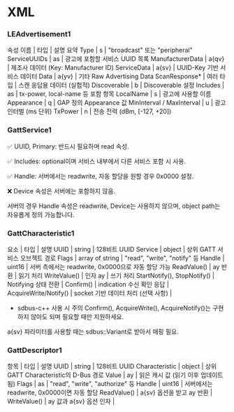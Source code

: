 # XML



### LEAdvertisement1

속성 이름 | 타입 | 설명 요약
Type | s | "broadcast" 또는 "peripheral"
ServiceUUIDs | as | 광고에 포함할 서비스 UUID 목록
ManufacturerData | a{qv} | 제조사 데이터 (Key: Manufacturer ID)
ServiceData | a{sv} | UUID-Key 기반 서비스 데이터
Data | a{yv} | 기타 Raw Advertising Data
ScanResponse* | 여러 타입 | 스캔 응답용 데이터 (실험적)
Discoverable | b | Discoverable 설정
Includes | as | tx-power, local-name 등 포함 항목
LocalName | s | 광고에 사용할 이름
Appearance | q | GAP 정의 Appearance 값
MinInterval / MaxInterval | u | 광고 인터벌 (ms 단위)
TxPower | n | 전송 전력 (dBm, [-127, +20])




### GattService1

✅ UUID, Primary: 반드시 필요하며 read 속성.

✅ Includes: optional이며 서비스 내부에서 다른 서비스 포함 시 사용.

✅ Handle: 서버에서는 readwrite, 자동 할당을 원할 경우 0x0000 설정.

❌ Device 속성은 서버에는 포함하지 않음.

서버의 경우 Handle 속성은 readwrite, Device는 사용하지 않으며, object path는 자유롭게 정의 가능합니다.



### GattCharacteristic1

요소 | 타입 | 설명
UUID | string | 128비트 UUID
Service | object | 상위 GATT 서비스 오브젝트 경로
Flags | array of string | "read", "write", "notify" 등
Handle | uint16 | 서버 측에서는 readwrite, 0x0000으로 자동 할당 가능
ReadValue() | ay 반환 | 읽기 처리
WriteValue() | 인자 ay | 쓰기 처리
StartNotify(), StopNotify() | Notifying 상태 전환 | 
Confirm() | indication 수신 확인 응답 | 
AcquireWrite/Notify() | socket 기반 데이터 처리 (선택 사항) | 


- sdbus-c++ 사용 시 주의
Confirm(), AcquireWrite(), AcquireNotify()는 구현하지 않아도 되며 필요할 때만 지원하세요.

a{sv} 파라미터를 사용할 때는 sdbus::Variant로 받아서 매핑 필요.


### GattDescriptor1

항목 | 타입 | 설명
UUID | string | 128비트 UUID
Characteristic | object | 상위 GATT Characteristic의 D-Bus 경로
Value | ay | 읽은 캐시 값 (읽기 이후 업데이트됨)
Flags | as | "read", "write", "authorize" 등
Handle | uint16 | 서버에서는 readwrite, 0x0000이면 자동 할당
ReadValue() | a{sv} 옵션을 받고 ay 반환 | 
WriteValue() | ay 값과 a{sv} 옵션 인자 | 

